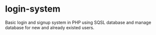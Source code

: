 # login-system
Basic login and signup system in PHP using SQSL database and manage database for new and already existed users.
